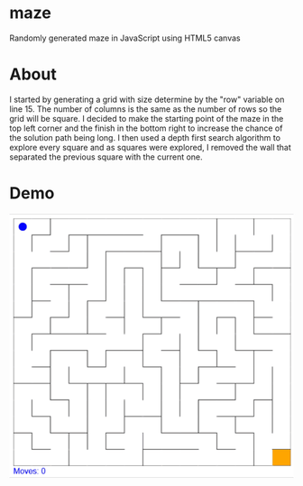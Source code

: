 # maze
Randomly generated maze in JavaScript using HTML5 canvas
# About
I started by generating a grid with size determine by the "row" variable on line 15. The number of columns is the same as the number of rows so the grid will be square. I decided to make the starting point of the maze in the top left corner and the finish in the bottom right to increase the chance of the solution path being long. I then used a depth first search algorithm to explore every square and as squares were explored, I removed the wall that separated the previous square with the current one. 
# Demo
![Demo](maze_demo.gif)
